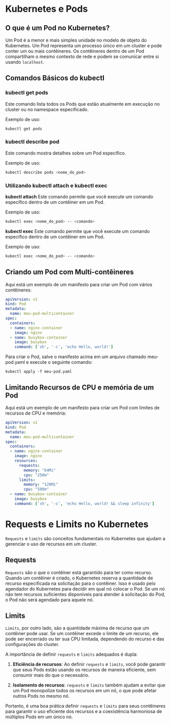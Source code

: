 # Kubernetes e Pods

## O que é um Pod no Kubernetes?

Um Pod é a menor e mais simples unidade no modelo de objeto do Kubernetes. Um Pod representa um processo único em um cluster e pode conter um ou mais contêineres. Os contêineres dentro de um Pod compartilham o mesmo contexto de rede e podem se comunicar entre si usando `localhost`.

## Comandos Básicos do kubectl

### kubectl get pods

Este comando lista todos os Pods que estão atualmente em execução no cluster ou no namespace especificado.

Exemplo de uso:

```bash
kubectl get pods
```

### kubectl describe pod

Este comando mostra detalhes sobre um Pod específico.

Exemplo de uso:

```bash
kubectl describe pods <nome_do_pod>
```

### Utilizando kubectl attach e kubectl exec

**kubectl attach**
Este comando permite que você execute um comando específico dentro de um contêiner em um Pod.

Exemplo de uso:

```bash
kubectl exec <nome_do_pod> -- <comando>
```

**kubectl exec**
Este comando permite que você execute um comando específico dentro de um contêiner em um Pod.

Exemplo de uso:

```bash
kubectl exec <nome_do_pod> -- <comando>
```

## Criando um Pod com Multi-contêineres

Aqui está um exemplo de um manifesto para criar um Pod com vários contêineres:

```yaml
apiVersion: v1
kind: Pod
metadata:
  name: meu-pod-multicontainer
spec:
  containers:
  - name: nginx-container
    image: nginx
  - name: busybox-container
    image: busybox
    command: ['sh', '-c', 'echo Hello, world!']
```

Para criar o Pod, salve o manifesto acima em um arquivo chamado meu-pod.yaml e execute o seguinte comando:

```
kubectl apply -f meu-pod.yaml
```

## Limitando Recursos de CPU e memória de um Pod

Aqui está um exemplo de um manifesto para criar um Pod com limites de recursos de CPU e memória:

```yaml
apiVersion: v1
kind: Pod
metadata:
  name: meu-pod-multicontainer
spec:
  containers:
  - name: nginx-container
    image: nginx
    resources:
      requests:
        memory: "64Mi"
        cpu: "250m"
      limits:
        memory: "128Mi"
        cpu: "500m"
  - name: busybox-container
    image: busybox
    command: ['sh', '-c', 'echo Hello, world! && sleep infinity']

```

# Requests e Limits no Kubernetes

`Requests` e `limits` são conceitos fundamentais no Kubernetes que ajudam a gerenciar o uso de recursos em um cluster.

## Requests

`Requests` são o que o contêiner está garantido para ter como recurso. Quando um contêiner é criado, o Kubernetes reserva a quantidade de recurso especificada na solicitação para o contêiner. Isso é usado pelo agendador do Kubernetes para decidir em qual nó colocar o Pod. Se um nó não tem recursos suficientes disponíveis para atender à solicitação do Pod, o Pod não será agendado para aquele nó.

## Limits

`Limits`, por outro lado, são a quantidade máxima de recurso que um contêiner pode usar. Se um contêiner excede o limite de um recurso, ele pode ser encerrado ou ter sua CPU limitada, dependendo do recurso e das configurações do cluster.

A importância de definir `requests` e `limits` adequados é dupla:

1. **Eficiência de recursos**: Ao definir `requests` e `limits`, você pode garantir que seus Pods estão usando os recursos de maneira eficiente, sem consumir mais do que o necessário.

2. **Isolamento de recursos**: `requests` e `limits` também ajudam a evitar que um Pod monopolize todos os recursos em um nó, o que pode afetar outros Pods no mesmo nó.

Portanto, é uma boa prática definir `requests` e `limits` para seus contêineres para garantir o uso eficiente dos recursos e a coexistência harmoniosa de múltiplos Pods em um único nó.
